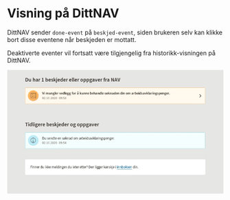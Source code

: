 # Visning på DittNAV

DittNAV sender `done-event` på `beskjed-event`, siden brukeren selv kan klikke bort disse eventene når beskjeden er mottatt.

Deaktiverte eventer vil fortsatt være tilgjengelig fra historikk-visningen på DittNAV.

![Images](https://github.com/navikt/brukernotifikasjon-docs/blob/master/docs/assets/Historikk.png?raw=true)

